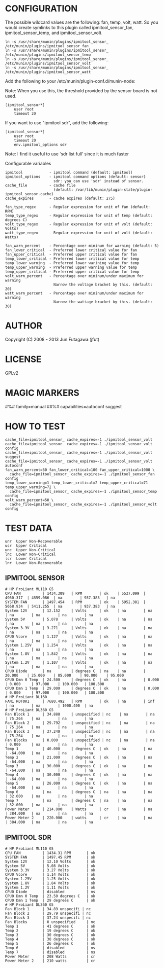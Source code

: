 # CONFIGURATION

The possible wildcard values are the following: fan, temp, volt, watt. So you
would create symlinks to this plugin called ipmitool\_sensor\_fan,
ipmitool\_sensor\_temp, and ipmitool\_sensor\_volt.

    ln -s /usr/share/munin/plugins/ipmitool_sensor_ /etc/munin/plugins/ipmitool_sensor_fan
    ln -s /usr/share/munin/plugins/ipmitool_sensor_ /etc/munin/plugins/ipmitool_sensor_temp
    ln -s /usr/share/munin/plugins/ipmitool_sensor_ /etc/munin/plugins/ipmitool_sensor_volt
    ln -s /usr/share/munin/plugins/ipmitool_sensor_ /etc/munin/plugins/ipmitool_sensor_watt

Add the following to your /etc/munin/plugin-conf.d/munin-node:

Note: When you use this, the threshold provided by the sensor board is not used.

    [ipmitool_sensor*]
        user root
        timeout 20

If you want to use "ipmitool sdr", add the following:

    [ipmitool_sensor*]
        user root
        timeout 20
        env.ipmitool_options sdr

Note: I find it useful to use 'sdr list full' since it is much faster

Configurable variables

    ipmitool            - ipmitool command (default: ipmitool)
    ipmitool_options    - ipmitool command options (default: sensor)
                          sdr: you can use 'sdr' instead of sensor.
    cache_file          - cache file
                          (default: /var/lib/munin/plugin-state/plugin-ipmitool_sensor.cache)
    cache_expires       - cache expires (default: 275)

    fan_type_regex      - Regular expression for unit of fan (default: RPM)
    temp_type_regex     - Regular expression for unit of temp (default: degrees C)
    volt_type_regex     - Regular expression for unit of volt (default: Volts)
    watt_type_regex     - Regular expression for unit of volt (default: Watts)

    fan_warn_percent    - Percentage over mininum for warning (default: 5)
    fan_lower_critical  - Preferred lower critical value for fan
    fan_upper_critical  - Preferred upper critical value for fan
    temp_lower_critical - Preferred lower critical value for temp
    temp_lower_warning  - Preferred lower warining value for temp
    temp_upper_warning  - Preferred upper warning value for temp
    temp_upper_critical - Preferred upper critical value for temp
    volt_warn_percent   - Percentage over mininum/under maximum for warning
                          Narrow the voltage bracket by this. (default: 20)
    watt_warn_percent   - Percentage over mininum/under maximum for warning
                          Narrow the wattage bracket by this. (default: 30)

# AUTHOR

Copyright (C) 2008 - 2013 Jun Futagawa (jfut)

# LICENSE

GPLv2

# MAGIC MARKERS

\#%\# family=manual
\#\#%\# capabilities=autoconf suggest

# HOW TO TEST

    cache_file=ipmitool_sensor_ cache_expires=-1 ./ipmitool_sensor_volt
    cache_file=ipmitool_sensor_ cache_expires=-1 ./ipmitool_sensor_volt config
    cache_file=ipmitool_sensor_ cache_expires=-1 ./ipmitool_sensor_volt suggest
    cache_file=ipmitool_sensor_ cache_expires=-1 ./ipmitool_sensor_volt autoconf
    fan_warn_percent=50 fan_lower_critical=100 fan_upper_critical=1000 \
      cache_file=ipmitool_sensor_ cache_expires=-1 ./ipmitool_sensor_fan config
    temp_lower_warning=1 temp_lower_critical=2 temp_upper_critical=71 temp_upper_warning=72 \
      cache_file=ipmitool_sensor_ cache_expires=-1 ./ipmitool_sensor_temp config
    volt_warn_percent=50 \
      cache_file=ipmitool_sensor_ cache_expires=-1 ./ipmitool_sensor_volt config

# TEST DATA

    unr  Upper Non-Recoverable
    ucr  Upper Critical
    unc  Upper Non-Critical
    lnc  Lower Non-Critical
    lcr  Lower Critical
    lnr  Lower Non-Recoverable

## IPMITOOL SENSOR

    # HP ProLiant ML110 G5
    CPU FAN          | 1434.309   | RPM        | ok    | 5537.099  | 4960.317  | 4859.086  | na        | 937.383   | na
    SYSTEM FAN       | 1497.454   | RPM        | ok    | 5952.381  | 5668.934  | 5411.255  | na        | 937.383   | na
    System 12V       | 12.152     | Volts      | ok    | na        | na        | na        | na        | na        | na
    System 5V        | 5.078      | Volts      | ok    | na        | na        | na        | na        | na        | na
    System 3.3V      | 3.271      | Volts      | ok    | na        | na        | na        | na        | na        | na
    CPU0 Vcore       | 1.127      | Volts      | ok    | na        | na        | na        | na        | na        | na
    System 1.25V     | 1.254      | Volts      | ok    | na        | na        | na        | na        | na        | na
    System 1.8V      | 1.842      | Volts      | ok    | na        | na        | na        | na        | na        | na
    System 1.2V      | 1.107      | Volts      | ok    | na        | na        | na        | na        | na        | na
    CPU0 Diode       | na         | degrees C  | na    | na        | 20.000    | 25.000    | 85.000    | 90.000    | 95.000
    CPU0 Dmn 0 Temp  | 24.500     | degrees C  | ok    | na        | 0.000     | 0.000     | 97.000    | 100.000   | 100.500
    CPU0 Dmn 1 Temp  | 29.000     | degrees C  | ok    | na        | 0.000     | 0.000     | 97.000    | 100.000   | 100.500
    # HP ProLiant DL160
    FAN1 ROTOR1      | 7680.492   | RPM        | ok    | na        | inf       | na        | na        | 1000.400  | na
    # HP ProLiant DL360 G5
    Fan Block 1      | 34.888     | unspecified | nc    | na        | na        | 75.264    | na        | na        | na
    Fan Block 2      | 29.792     | unspecified | nc    | na        | na        | 75.264    | na        | na        | na
    Fan Block 3      | 37.240     | unspecified | nc    | na        | na        | 75.264    | na        | na        | na
    Fan Blocks       | 0.000      | unspecified | nc    | na        | na        | 0.000     | na        | na        | na
    Temp 1           | 40.000     | degrees C  | ok    | na        | na        | -64.000   | na        | na        | na
    Temp 2           | 21.000     | degrees C  | ok    | na        | na        | -64.000   | na        | na        | na
    Temp 3           | 30.000     | degrees C  | ok    | na        | na        | -64.000   | na        | na        | na
    Temp 4           | 30.000     | degrees C  | ok    | na        | na        | -64.000   | na        | na        | na
    Temp 5           | 28.000     | degrees C  | ok    | na        | na        | -64.000   | na        | na        | na
    Temp 6           | na         | degrees C  | na    | na        | na        | 32.000    | na        | na        | na
    Temp 7           | na         | degrees C  | na    | na        | na        | 32.000    | na        | na        | na
    Power Meter      | 214.000    | Watts      | cr    | na        | na        | 384.000   | na        | na        | na
    Power Meter 2    | 220.000    | watts      | cr    | na        | na        | 384.000   | na        | na        | na

## IPMITOOL SDR

    # HP ProLiant ML110 G5
    CPU FAN          | 1434.31 RPM       | ok
    SYSTEM FAN       | 1497.45 RPM       | ok
    System 12V       | 12.10 Volts       | ok
    System 5V        | 5.08 Volts        | ok
    System 3.3V      | 3.27 Volts        | ok
    CPU0 Vcore       | 1.14 Volts        | ok
    System 1.25V     | 1.25 Volts        | ok
    System 1.8V      | 1.84 Volts        | ok
    System 1.2V      | 1.11 Volts        | ok
    CPU0 Diode       | disabled          | ns
    CPU0 Dmn 0 Temp  | 23.50 degrees C   | ok
    CPU0 Dmn 1 Temp  | 29 degrees C      | ok
    # HP ProLiant DL360 G5
    Fan Block 1      | 34.89 unspecifi | nc
    Fan Block 2      | 29.79 unspecifi | nc
    Fan Block 3      | 37.24 unspecifi | nc
    Fan Blocks       | 0 unspecified     | nc
    Temp 1           | 41 degrees C      | ok
    Temp 2           | 19 degrees C      | ok
    Temp 3           | 30 degrees C      | ok
    Temp 4           | 30 degrees C      | ok
    Temp 5           | 26 degrees C      | ok
    Temp 6           | disabled          | ns
    Temp 7           | disabled          | ns
    Power Meter      | 208 Watts         | cr
    Power Meter 2    | 210 watts         | cr
